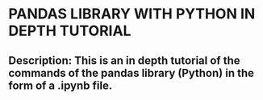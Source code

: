 # PANDAS LIBRARY WITH PYTHON IN DEPTH TUTORIAL
## Description: This is an in depth tutorial of the commands of the pandas library (Python) in the form of a .ipynb file. 
